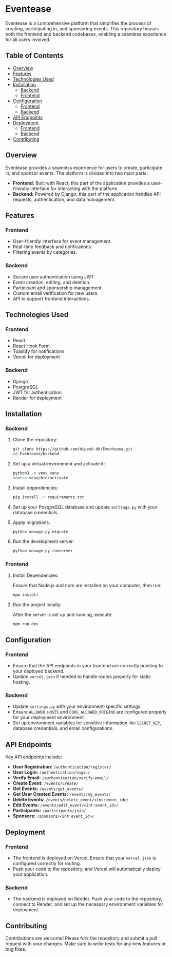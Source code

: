 
 
# Eventease

Eventease is a comprehensive platform that simplifies the process of creating, participating in, and sponsoring events. This repository houses both the frontend and backend codebases, enabling a seamless experience for all users involved.

## Table of Contents

- [Overview](#overview)
- [Features](#features)
- [Technologies Used](#technologies-used)
- [Installation](#installation)
  - [Backend](#backend)
  - [Frontend](#frontend)
- [Configuration](#configuration)
  - [Frontend](#frontend-1)
  - [Backend](#backend-1)
- [API Endpoints](#api-endpoints)
- [Deployment](#deployment)
  - [Frontend](#frontend-2)
  - [Backend](#backend-2)
- [Contributing](#contributing)

## Overview

Eventease provides a seamless experience for users to create, participate in, and sponsor events. The platform is divided into two main parts:

- **Frontend:** Built with React, this part of the application provides a user-friendly interface for interacting with the platform.
- **Backend:** Powered by Django, this part of the application handles API requests, authentication, and data management.

## Features

### Frontend

- User-friendly interface for event management.
- Real-time feedback and notifications.
- Filtering events by categories.

### Backend

- Secure user authentication using JWT.
- Event creation, editing, and deletion.
- Participant and sponsorship management.
- Custom email verification for new users.
- API to support frontend interactions.

## Technologies Used

### Frontend

- React
- React Hook Form
- Toastify for notifications
- Vercel for deployment

### Backend

- Django
- PostgreSQL
- JWT for authentication
- Render for deployment

## Installation

### Backend

1. Clone the repository:

    ```bash
    git clone https://github.com/dipesh-db/Eventease.git
    cd Eventease/backend
    ```

2. Set up a virtual environment and activate it:

    ```bash
    python3 -m venv venv
    source venv/bin/activate
    ```

3. Install dependencies:

    ```bash
    pip install -r requirements.txt
    ```

4. Set up your PostgreSQL database and update `settings.py` with your database credentials.

5. Apply migrations:

    ```bash
    python manage.py migrate
    ```

6. Run the development server:

    ```bash
    python manage.py runserver
    ```

### Frontend

1. Install Dependencies:

    Ensure that Node.js and npm are installed on your computer, then run:

    ```bash
    npm install
    ```

2. Run the project locally:

    After the server is set up and running, execute:

    ```bash
    npm run dev
    ```

## Configuration

### Frontend

- Ensure that the API endpoints in your frontend are correctly pointing to your deployed backend.
- Update `vercel.json` if needed to handle routes properly for static hosting.

### Backend

- Update `settings.py` with your environment-specific settings.
- Ensure `ALLOWED_HOSTS` and `CORS_ALLOWED_ORIGINS` are configured properly for your deployment environment.
- Set up environment variables for sensitive information like `SECRET_KEY`, database credentials, and email configurations.

## API Endpoints

Key API endpoints include:

- **User Registration:** `/authentication/register/`
- **User Login:** `/authentication/login/`
- **Verify Email:** `/authentication/verify-email/`
- **Create Event:** `/events/create/`
- **Get Events:** `/events/get_events/`
- **Get User Created Events:** `/events/my_events/`
- **Delete Events:** `/events/delete_event/<int:event_id>/`
- **Edit Events:** `/events/edit_event/<int:event_id>/`
- **Participants:** `/participants/join/`
- **Sponsors:** `/sponsors/<int:event_id>/`

## Deployment

### Frontend

- The frontend is deployed on Vercel. Ensure that your `vercel.json` is configured correctly for routing.
- Push your code to the repository, and Vercel will automatically deploy your application.

### Backend

- The backend is deployed on Render. Push your code to the repository, connect to Render, and set up the necessary environment variables for deployment.

## Contributing

Contributions are welcome! Please fork the repository and submit a pull request with your changes. Make sure to write tests for any new features or bug fixes.

